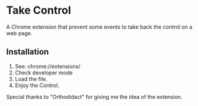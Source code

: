 # Take Control

A Chrome extension that prevent some events to take back the control on a web page.

## Installation

1. See: chrome://extensions/
2. Check developer mode
3. Load the file.
4. Enjoy the Control.

Special thanks to "Orthodidact" for giving me the idea of the extension.
